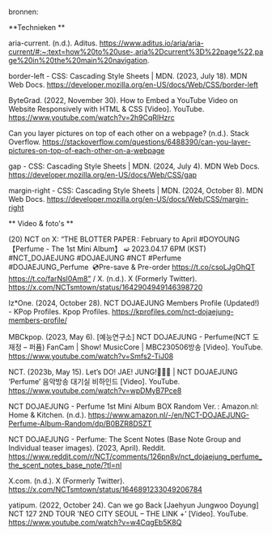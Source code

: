 bronnen:

**Technieken
**


aria-current. (n.d.). Aditus. https://www.aditus.io/aria/aria-current/#:~:text=how%20to%20use-,aria%2Dcurrent%3D%22page%22,page%20in%20the%20main%20navigation.

border-left - CSS: Cascading Style Sheets | MDN. (2023, July 18). MDN Web Docs. https://developer.mozilla.org/en-US/docs/Web/CSS/border-left

ByteGrad. (2022, November 30). How to Embed a YouTube Video on Website Responsively with HTML & CSS [Video]. YouTube. https://www.youtube.com/watch?v=2h9CqRlHzrc

Can you layer pictures on top of each other on a webpage? (n.d.). Stack Overflow. https://stackoverflow.com/questions/6488390/can-you-layer-pictures-on-top-of-each-other-on-a-webpage

gap - CSS: Cascading Style Sheets | MDN. (2024, July 4). MDN Web Docs. https://developer.mozilla.org/en-US/docs/Web/CSS/gap

margin-right - CSS: Cascading Style Sheets | MDN. (2024, October 8). MDN Web Docs. https://developer.mozilla.org/en-US/docs/Web/CSS/margin-right

 
** Video & foto's
** 


(20) NCT on X: “THE BLOTTER PAPER : February to April
#DOYOUNG  【Perfume - The 1st Mini Album】
➫ 2023.04.17 6PM (KST)  #NCT_DOJAEJUNG #DOJAEJUNG #NCT
#Perfume #DOJAEJUNG_Perfume  💿Pre-save & Pre-order
https://t.co/csoLJgOhQT https://t.co/farNsl0Am8” / X. (n.d.). X (Formerly Twitter). https://x.com/NCTsmtown/status/1642904949146398720

Iz*One. (2024, October 28). NCT DOJAEJUNG Members Profile (Updated!) - KPop Profiles. Kpop Profiles. https://kprofiles.com/nct-dojaejung-members-profile/

MBCkpop. (2023, May 6). [예능연구소] NCT DOJAEJUNG - Perfume(NCT 도재정 – 퍼퓸) FanCam | Show! MusicCore | MBC230506방송 [Video]. YouTube. https://www.youtube.com/watch?v=Smfs2-TiJ08

NCT. (2023b, May 15). Let’s DO! JAE! JUNG!🐰🍑🐶 | NCT DOJAEJUNG ‘Perfume’ 음악방송 대기실 비하인드 [Video]. YouTube. https://www.youtube.com/watch?v=wpDMyB7Pce8

NCT DOJAEJUNG - Perfume 1st Mini Album BOX Random Ver. : Amazon.nl: Home & Kitchen. (n.d.). https://www.amazon.nl/-/en/NCT-DOJAEJUNG-Perfume-Album-Random/dp/B0BZR8DSZT

NCT DOJAEJUNG - Perfume: The Scent Notes (Base Note Group and Individual teaser images). (2023, April). Reddit. https://www.reddit.com/r/NCT/comments/126pn8v/nct_dojaejung_perfume_the_scent_notes_base_note/?tl=nl

X.com. (n.d.). X (Formerly Twitter). https://x.com/NCTsmtown/status/1646891233049206784

yatipum. (2022, October 24). Can we go Back [Jaehyun Jungwoo Doyung] NCT 127 2ND TOUR 'NEO CITY SEOUL – THE LINK +’ [Video]. YouTube. https://www.youtube.com/watch?v=w4CqgEb5K8Q
